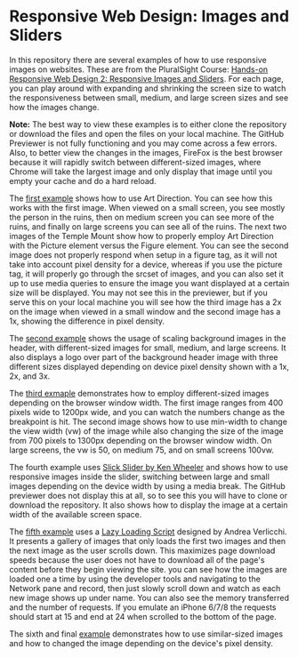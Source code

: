<h1>Responsive Web Design: Images and Sliders</h1>

<p>In this repository there are several examples of how to use responsive images on websites. These are from the PluralSight Course: <a href="https://www.pluralsight.com/courses/responsive-web-design-images-sliders">Hands-on Responsive Web Design 2: Responsive Images and Sliders</a>. For each page, you can play around with expanding and shrinking the screen size to watch the responsiveness between small, medium, and large screen sizes and see how the images change.</p>

<p><strong>Note:</strong> The best way to view these examples is to either clone the repository or download the files and open the files on your local machine. The GitHub Previewer is not fully functioning and you may come across a few errors. Also, to better view the changes in the images, FireFox is the best browser because it will rapidly switch between different-sized images, where Chrome will take the largest image and only display that image until you empty your cache and do a hard reload.</p>

<p>The <a href="https://htmlpreview.github.io/?https://github.com/DevJHennessy/Responsive_Design_Images/blob/master/Art_Direction/index.html">first example</a> shows how to use Art Direction. You can see how this works with the first image. When viewed on a small screen, you see mostly the person in the ruins, then on medium screen you can see more of the ruins, and finally on large screens you can see all of the ruins. The next two images of the Temple Mount show how to properly employ Art Direction with the Picture element versus the Figure element. You can see the second image does not properly respond when setup in a figure tag, as it will not take into account pixel density for a device, whereas if you use the picture tag, it will properly go through the srcset of images, and you can also set it up to use media queries to ensure the image you want displayed at a certain size will be displayed. You may not see this in the previewer, but if you serve this on your local machine you will see how the third image has a 2x on the image when viewed in a small window and the second image has a 1x, showing the difference in pixel density.</p>

<p>The <a href="https://htmlpreview.github.io/?https://github.com/DevJHennessy/Responsive_Design_Images/blob/master/Background_Scaling_Images/index.html">second example</a> shows the usage of scaling background images in the header, with different-sized images for small, medium, and large screens. It also displays a logo over part of the background header image with three different sizes displayed depending on device pixel density shown with a 1x, 2x, and 3x.</p>

<p>The <a href="https://htmlpreview.github.io/?https://github.com/DevJHennessy/Responsive_Design_Images/blob/master/Different_Sized_Responsive_Images/index.html">third exmaple</a> demonstrates how to employ different-sized images depending on the browser window width. The first image ranges from 400 pixels wide to 1200px wide, and you can watch the numbers change as the breakpoint is hit. The second image shows how to use min-width to change the view width (vw) of the image while also changing the size of the image from 700 pixels to 1300px depending on the browser window width. On large screens, the vw is 50, on medium 75, and on small screens 100vw.</p>

<p>The fourth example uses <a href="http://kenwheeler.github.io/slick/">Slick Slider by Ken Wheeler</a> and shows how to use responsive images inside the slider, switching between large and small images depending on the device width by using a media break. The GitHub previewer does not display this at all, so to see this you will have to clone or download the repository. It also shows how to display the image at a certain width of the available screen space.</p>

<p>The <a href="https://htmlpreview.github.io/?https://github.com/DevJHennessy/Responsive_Design_Images/blob/master/Lazy_Load_Images/gallery1.html">fifth example</a> uses a <a href="https://www.andreaverlicchi.eu/lazyload/">Lazy Loading Script</a> designed by Andrea Verlicchi. It presents a gallery of images that only loads the first two images and then the next image as the user scrolls down. This maximizes page download speeds because the user does not have to download all of the page's content before they begin viewing the site. you can see how the images are loaded one a time by using the developer tools and navigating to the Network pane and record, then just slowly scroll down and watch as each new image shows up under name. You can also see the memory transferred and the number of requests. If you emulate an iPhone 6/7/8 the requests should start at 15 and end at 24 when scrolled to the bottom of the page.</p>

<p>The sixth and final <a href="https://htmlpreview.github.io/?https://github.com/DevJHennessy/Responsive_Design_Images/blob/master/Similar_Sized_Responsive_Images/index.html">example</a> demonstrates how to use similar-sized images and how to changed the image depending on the device's pixel density.</p>
